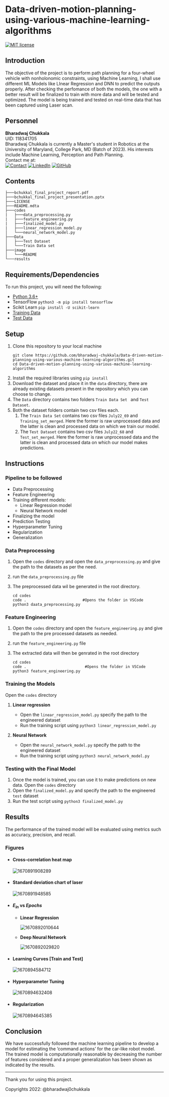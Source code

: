 # Data-driven-motion-planning-using-various-machine-learning-algorithms

[![MIT license](https://img.shields.io/badge/License-MIT-blue.svg)](https://lbesson.mit-license.org/)

## Introduction

The objective of the project is to perform path planning for a four-wheel vehicle with nonholonomic constraints, using Machine Learning, I shall use different ML Models like LInear Regression and DNN to predict the outputs properly. After checking the perfomance of both the models, the one with a better result will be finalized to train with more data and will be tested and optimized. The model is being trained and tested on real-time data that has been captured using Laser scan.

## Personnel

**Bharadwaj Chukkala** <br>
UID: 118341705 <br>
Bharadwaj Chukkala is currently a Master's student in Robotics at the University of Maryland, College Park, MD (Batch of 2023). His interests include Machine Learning, Perception and Path Planning. <br>
Contact me at: <br>
[![Contact](https://img.shields.io/badge/Gmail-D14836?style=for-the-badge&logo=gmail&logoColor=white)](bchukkal@umd.edu)
[![LinkedIn](https://img.shields.io/badge/LinkedIn-0077B5?style=for-the-badge&logo=linkedin&logoColor=white)](https://www.linkedin.com/in/bharadwaj-chukkala/)
[![GitHub](https://img.shields.io/badge/GitHub-100000?style=for-the-badge&logo=github&logoColor=white)](https://github.com/bharadwaj-chukkala)

## Contents

```
├───bchukkal_final_project_report.pdf
├───bchukkal_final_project_presentation.pptx
├───LICENSE
├───README.mdta
├───codes
|   ├───data_preprocessing.py
|   ├───feature_engineering.py
|   ├───finalized_model.py
|   ├───linear_regression_model.py
│   └───neural_network_model.py
├───Data
│   ├───Test Dataset
│   └───Train Data set
├───image
│   └───README
└───results
```

## Requirements/Dependencies

To run this project, you will need the following:

- [Python 3.6+](https://www.python.org/downloads/)
- TensorFlow `python3 -m pip install tensorflow`
- Scikit Learn `pip install -U scikit-learn`
- [Training Data](https://drive.google.com/drive/folders/1IgiPMaMyktjIa9qH-5qqSjwFuew9TiPW)
- [Test Data](https://drive.google.com/drive/folders/1IhVbX1VwAQf4WzamN8m81sNQTABDWw5y)

## Setup

1. Clone this repository to your local machine
   ```
   git clone https://github.com/bharadwaj-chukkala/Data-driven-motion-planning-using-various-machine-learning-algorithms.git
   cd Data-driven-motion-planning-using-various-machine-learning-algorithms
   ```
2. Install the required libraries using `pip install`
3. Download the dataset and place it in the `data` directory, there are already existing datasets present in the repository which you can choose to change.
4. The `Data` directory contains two folders `Train Data Set ` and `Test Dataset`.
5. Both the dataset folders contain two csv files each.
   1. The `Train Data Set` contains two csv files `July22_69` and `Training_set_merged`. Here the former is raw unprocessed data and the latter is clean and processed data on which we train our model.
   2. The `Test Dataset` contains two csv files `July22_68` and `Test_set_merged`. Here the former is raw unprocessed data and the latter is clean and processed data on which our model makes predictions.

## Instructions

### Pipeline to be followed

* Data Preprocessing
* Feature Engineering
* Training different models:
  * Linear Regression model
  * Neural Network model
* Finalizing the model
* Prediction Testing
* Hyperparameter Tuning
* Regularization
* Generalization

### Data Preprocessing

1. Open the `codes` directory and open the `data_preprocessing.py` and give the path to the datasets as per the need.
2. run the `data_preprocessing.py` file
3. The preprocessed data wil be generated in the root directory.

   ```
   cd codes
   code .                         #Opens the folder in VSCode
   python3 daata_preprocessing.py
   ```

### Feature Engineering

1. Open the `codes` directory and open the `feature_engineering.py` and give the path to the pre processed datasets as needed.
2. run the `feature_engineering.py` file
3. The extracted data will then be genrated in the root directory

   ```
   cd codes
   code .                          #Opens the folder in VSCode
   python3 feature_engineering.py
   ```

### Training the Models

Open the `codes` directory

1. **Linear regression**

   * Open the `linear_regression_model.py` specify the path to the engineered dataset
   * Run the training script using `python3 linear_regression_model.py `
2. **Neural Network**

   * Open the `neural_network_model.py` specify the path to the engineered dataset
   * Run the training script using `python3 neural_network_model.py`

### Testing with the Final Model

1. Once the model is trained, you can use it to make predictions on new data.  Open the `codes` directory
2. Open the `finalized_model.py` and specify the path to the engineered `test` dataset
3. Run the test script using `python3 finalized_model.py`

## Results

The performance of the trained model will be evaluated using metrics such as accuracy, precision, and recall.

### Figures

* #### Cross-correlation heat map

  ![1670891908289](image/README/1670891908289.png)
* #### Standard deviation chart of laser

  ![1670891948585](image/README/1670891948585.png)
* #### $E_{in}$ vs $Epochs$

  * **Linear Regression**

    ![1670892010644](image/README/1670892010644.png)
  * **Deep Neural Network**

    ![1670892029820](image/README/1670892029820.png)
* #### Learning Curves [Train and Test]

  ![1670894584712](image/README/1670894584712.png)
* #### Hyperparameter Tuning

  ![1670894632408](image/README/1670894632408.png)
* #### Regularization

  ![1670894645385](image/README/1670894645385.png)

## Conclusion

We have successfully followed the machine learning pipeline to develop a model for estimating the ’command actions’ for the car-like robot model. The trained model is computationally reasonable by decreasing the number of features considered and a proper generalization has been shown as indicated by the results.

---

Thank you for using this project.

Copyrights 2022: @bharadwaj0chukkala
